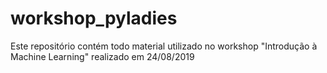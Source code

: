 # workshop_pyladies
Este repositório contém todo material utilizado no workshop "Introdução à Machine Learning" realizado em 24/08/2019

